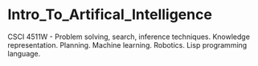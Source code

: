 # Intro_To_Artifical_Intelligence
CSCI 4511W - Problem solving, search, inference techniques. Knowledge representation. Planning. Machine learning. Robotics. Lisp programming language.
